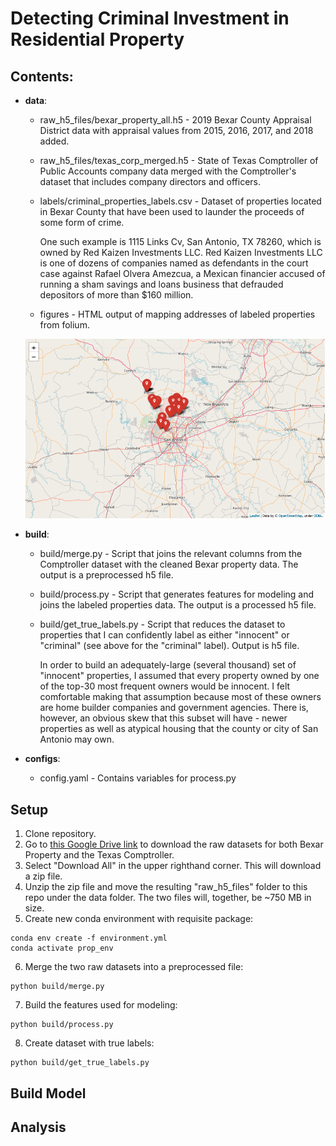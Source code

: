 # Detecting Criminal Investment in Residential Property


## Contents:

- **data**:
  - raw_h5_files/bexar_property_all.h5 - 2019 Bexar County Appraisal District data with appraisal values from 2015, 2016, 2017, and 2018 added.
  - raw_h5_files/texas_corp_merged.h5 - State of Texas Comptroller of Public Accounts company data merged with the Comptroller's dataset that includes company directors and officers.
  - labels/criminal_properties_labels.csv - Dataset of properties located in Bexar County that have been used to launder the proceeds of some form of crime.

    One such example is 1115 Links Cv, San Antonio, TX 78260, which is owned by Red Kaizen Investments LLC. Red Kaizen Investments LLC is one of dozens of companies named as defendants in the court case against Rafael Olvera Amezcua, a Mexican financier accused of running a sham savings and loans business that defrauded depositors of more than $160 million.
  - figures - HTML output of mapping addresses of labeled properties from folium.
  <p align="center">
    <img src="./data/figures/crim_prop_map.png" width="500" title="Map of criminal properties">
  </p>


- **build**:
  - build/merge.py - Script that joins the relevant columns from the Comptroller dataset with the cleaned Bexar property data. The output is a preprocessed h5 file.
  - build/process.py - Script that generates features for modeling and joins the labeled properties data. The output is a processed h5 file.
  - build/get_true_labels.py - Script that reduces the dataset to properties that I can confidently label as either "innocent" or "criminal" (see above for the "criminal" label). Output is h5 file.

      In order to build an adequately-large (several thousand) set of "innocent" properties, I assumed that every property owned by one of the top-30 most frequent owners would be innocent. I felt comfortable making that assumption because most of these owners are home builder companies and government agencies. There is, however, an obvious skew that this subset will have - newer properties as well as atypical housing that the county or city of San Antonio may own.

- **configs**:
  - config.yaml - Contains variables for process.py

## Setup

1. Clone repository.
2. Go to <a href="https://drive.google.com/drive/folders/16hbhfiExi2Nf6zO56Dzl_28kw2cKKsB0?usp=sharing" target="_blank">this Google Drive link</a> to download the raw datasets for both Bexar Property and the Texas Comptroller.
3. Select "Download All" in the upper righthand corner. This will download a zip file.
4. Unzip the zip file and move the resulting "raw_h5_files" folder to this repo under the data folder. The two files will, together, be ~750 MB in size.
5. Create new conda environment with requisite package:
```
conda env create -f environment.yml
conda activate prop_env
```
6. Merge the two raw datasets into a preprocessed file:
```
python build/merge.py
```
7. Build the features used for modeling:
```
python build/process.py
```
8. Create dataset with true labels:
```
python build/get_true_labels.py
```

## Build Model

## Analysis
